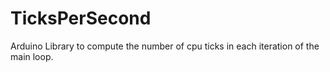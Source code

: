 TicksPerSecond
==============

Arduino Library to compute the number of cpu ticks in each iteration of the main loop.
